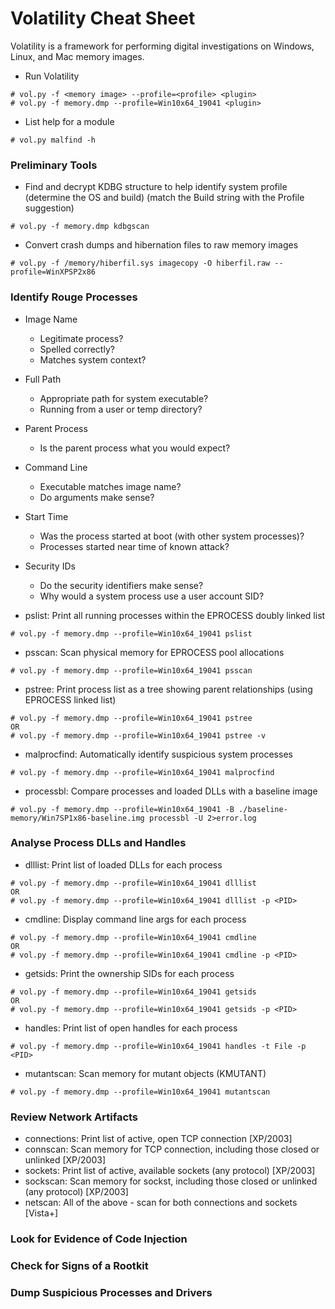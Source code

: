 # Volatility Cheat Sheet

Volatility is a framework for performing digital investigations on Windows, Linux, and Mac memory images.

- Run Volatility

```
# vol.py -f <memory image> --profile=<profile> <plugin>
# vol.py -f memory.dmp --profile=Win10x64_19041 <plugin>
```

- List help for a module

```
# vol.py malfind -h
```

### Preliminary Tools

- Find and decrypt KDBG structure to help identify system profile (determine the OS and build) (match the Build string with the Profile suggestion)

```
# vol.py -f memory.dmp kdbgscan
```

- Convert crash dumps and hibernation files to raw memory images

```
# vol.py -f /memory/hiberfil.sys imagecopy -O hiberfil.raw --profile=WinXPSP2x86
```

### Identify Rouge Processes

- Image Name
    - Legitimate process?
    - Spelled correctly?
    - Matches system context? 
- Full Path
    - Appropriate path for system executable?
    - Running from a user or temp directory? 
- Parent Process
    - Is the parent process what you would expect? 
- Command Line
   - Executable matches image name?
   - Do arguments make sense? 
- Start Time
   - Was the process started at boot (with other system processes)?
   - Processes started near time of known attack?  
- Security IDs
   - Do the security identifiers make sense?
   - Why would a system process use a user account SID?
 
- pslist: Print all running processes within the EPROCESS doubly linked list

```
# vol.py -f memory.dmp --profile=Win10x64_19041 pslist
```

- psscan: Scan physical memory for EPROCESS pool allocations

```
# vol.py -f memory.dmp --profile=Win10x64_19041 psscan
```

- pstree: Print process list as a tree showing parent relationships (using EPROCESS linked list)

```
# vol.py -f memory.dmp --profile=Win10x64_19041 pstree
OR
# vol.py -f memory.dmp --profile=Win10x64_19041 pstree -v
```

- malprocfind: Automatically identify suspicious system processes

```
# vol.py -f memory.dmp --profile=Win10x64_19041 malprocfind
```

- processbl: Compare processes and loaded DLLs with a baseline image

```
# vol.py -f memory.dmp --profile=Win10x64_19041 -B ./baseline-memory/Win7SP1x86-baseline.img processbl -U 2>error.log
```

### Analyse Process DLLs and Handles

- dlllist: Print list of loaded DLLs for each process

```
# vol.py -f memory.dmp --profile=Win10x64_19041 dlllist
OR
# vol.py -f memory.dmp --profile=Win10x64_19041 dlllist -p <PID>
```

- cmdline: Display command line args for each process

```
# vol.py -f memory.dmp --profile=Win10x64_19041 cmdline
OR
# vol.py -f memory.dmp --profile=Win10x64_19041 cmdline -p <PID>
```

- getsids: Print the ownership SIDs for each process

```
# vol.py -f memory.dmp --profile=Win10x64_19041 getsids
OR
# vol.py -f memory.dmp --profile=Win10x64_19041 getsids -p <PID>
```

- handles: Print list of open handles for each process

```
# vol.py -f memory.dmp --profile=Win10x64_19041 handles -t File -p <PID>
```

- mutantscan: Scan memory for mutant objects (KMUTANT)

```
# vol.py -f memory.dmp --profile=Win10x64_19041 mutantscan
```

### Review Network Artifacts

- connections: Print list of active, open TCP connection [XP/2003]
- connscan: Scan memory for TCP connection, including those closed or unlinked [XP/2003]
- sockets: Print list of active, available sockets (any protocol) [XP/2003]
- sockscan: Scan memory for sockst, including those closed or unlinked (any protocol) [XP/2003]
- netscan: All of the above - scan for both connections and sockets [Vista+]

### Look for Evidence of Code Injection

### Check for Signs of a Rootkit

### Dump Suspicious Processes and Drivers

